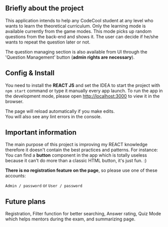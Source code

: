 ## Briefly about the project

This application intends to help any CodeCool student at any level who wants to learn the theoretical curriculum.
Only the learning mode is available currently from the game modes. This mode picks up random questions from the back-end and shows it. The user can decide if he/she wants to repeat the question later or not.

The question managing section is also available from UI through the 'Question Management' button (**admin rights are necessary**).

## Config & Install

You need to install the **REACT JS** and set the IDEA to start the project with `npm start` command or type it manually every app launch.
To run the app in the development mode, please open [http://localhost:3000](http://localhost:3000) to view it in the browser.

The page will reload automatically if you make edits.<br>
You will also see any lint errors in the console.

## Important information

The main purpose of this project is improving my REACT knowledge therefore it doesn't contain the best practices and patterns.
For instance: You can find a **button** component in the app which is totally useless because it can't do more than a classic HTML button, it's just fun. :)

**There is no registration feature on the page**, so please use one of these accounts:

`Admin / password` or `User / password`

## Future plans

Registration, Filter function for better searching, Answer rating, Quiz Mode which helps mentors during the exam, and summarizing page.
